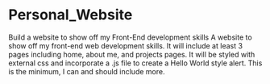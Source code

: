# Personal_Website
Build a website to show off my Front-End development skills
A website to show off my front-end web development skills. It will include at least 3 pages including home, about me, and projects pages. It will be styled with external css and incorporate a .js file to create a Hello World style alert. This is the minimum, I can and should include more.
